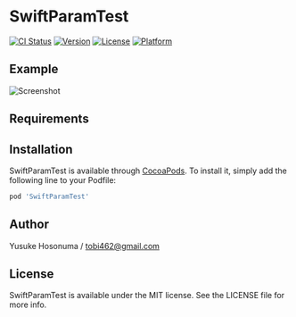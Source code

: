 # SwiftParamTest

[![CI Status](https://img.shields.io/travis/tobi462@gmail.com/SwiftParamTest.svg?style=flat)](https://travis-ci.org/tobi462@gmail.com/SwiftParamTest)
[![Version](https://img.shields.io/cocoapods/v/SwiftParamTest.svg?style=flat)](https://cocoapods.org/pods/SwiftParamTest)
[![License](https://img.shields.io/cocoapods/l/SwiftParamTest.svg?style=flat)](https://cocoapods.org/pods/SwiftParamTest)
[![Platform](https://img.shields.io/cocoapods/p/SwiftParamTest.svg?style=flat)](https://cocoapods.org/pods/SwiftParamTest)

## Example

![Screenshot](https://raw.githubusercontent.com/YusukeHosonuma/SwiftParamTest/master/screenshot.png)

## Requirements

## Installation

SwiftParamTest is available through [CocoaPods](https://cocoapods.org). To install
it, simply add the following line to your Podfile:

```ruby
pod 'SwiftParamTest'
```

## Author

Yusuke Hosonuma / tobi462@gmail.com

## License

SwiftParamTest is available under the MIT license. See the LICENSE file for more info.
